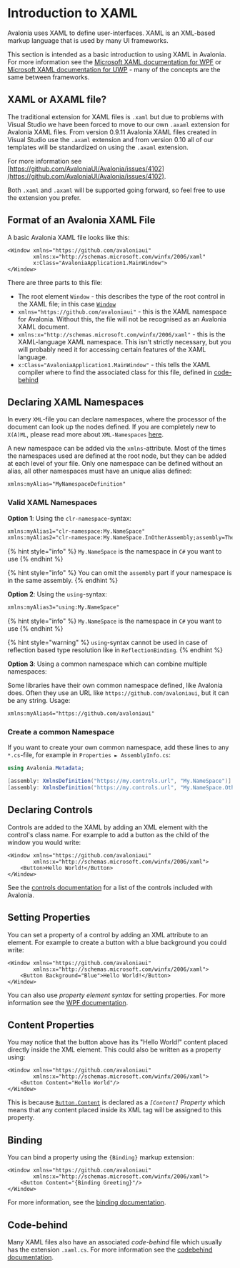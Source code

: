 # Introduction to XAML

Avalonia uses XAML to define user-interfaces. XAML is an XML-based markup language that is used by many UI frameworks.

This section is intended as a basic introduction to using XAML in Avalonia. For more information see the [Microsoft XAML documentation for WPF](https://docs.microsoft.com/en-us/dotnet/framework/wpf/advanced/xaml-overview-wpf) or [Microsoft XAML documentation for UWP](https://docs.microsoft.com/en-us/windows/uwp/xaml-platform/xaml-overview) - many of the concepts are the same between frameworks.

## XAML or AXAML file? <a id="xaml-or-axaml-file"></a>

The traditional extension for XAML files is `.xaml` but due to problems with Visual Studio we have been forced to move to our own `.axaml` extension for Avalonia XAML files. From version 0.9.11 Avalonia XAML files created in Visual Studio use the `.axaml` extension and from version 0.10 all of our templates will be standardized on using the `.axaml` extension.

For more information see [https://github.com/AvaloniaUI/Avalonia/issues/4102](https://github.com/AvaloniaUI/Avalonia/issues/4102).

Both `.xaml` and `.axaml` will be supported going forward, so feel free to use the extension you prefer.

## Format of an Avalonia XAML File <a id="format-of-an-avalonia-xaml-file"></a>

A basic Avalonia XAML file looks like this:

```markup
<Window xmlns="https://github.com/avaloniaui"
        xmlns:x="http://schemas.microsoft.com/winfx/2006/xaml"
        x:Class="AvaloniaApplication1.MainWindow">
</Window>
```

There are three parts to this file:

* The root element `Window` - this describes the type of the root control in the XAML file; in this case [`Window`](http://reference.avaloniaui.net/api/Avalonia.Controls/Window/)
* `xmlns="https://github.com/avaloniaui"` - this is the XAML namespace for Avalonia. Without this, the file will not be recognised as an Avalonia XAML document.
* `xmlns:x="http://schemas.microsoft.com/winfx/2006/xaml"` - this is the XAML-language XAML namespace. This isn't strictly necessary, but you will probably need it for accessing certain features of the XAML language.
* `x:Class="AvaloniaApplication1.MainWindow"` - this tells the XAML compiler where to find the associated class for this file, defined in [code-behind](https://docs.avaloniaui.net/guides/basics/code-behind)

## Declaring XAML Namespaces

In every `XML`-file you can declare namespaces, where the processor of the document can look up the nodes defined. If you are completely new to `X(A)ML`, please read more about `XML-Namespaces` [here](https://docs.microsoft.com/en-us/dotnet/standard/data/xml/managing-namespaces-in-an-xml-document).

A new namespace can be added via the `xmlns`-attribute. Most of the times the namespaces used are defined at the root node, but they can be added at each level of your file. Only one namespace can be defined without an alias, all other namespaces must have an unique alias defined: 

```xml
xmlns:myAlias="MyNamespaceDefinition"
```

### Valid XAML Namespaces

**Option 1**: Using the `clr-namespace`-syntax: 

```xml
xmlns:myAlias1="clr-namespace:My.NameSpace"
xmlns:myAlias2="clr-namespace:My.NameSpace.InOtherAssembly;assembly=TheOtherAssembly"
```

{% hint style="info" %} `My.NameSpace` is the namespace in `C#` you want to use {% endhint %}

{% hint style="info" %} You can omit the `assembly` part if your namespace is in the same assembly. {% endhint %}

**Option 2**: Using the `using`-syntax: 

```xml
xmlns:myAlias3="using:My.NameSpace"
```

{% hint style="info" %} `My.NameSpace` is the namespace in `C#` you want to use {% endhint %}

{% hint style="warning" %} `using`-syntax cannot be used in case of reflection based type resolution like in `ReflectionBinding`. {% endhint %}

**Option 3**: Using a common namespace which can combine multiple namespaces: 

Some libraries have their own common namespace defined, like Avalonia does. Often they use an URL like `https://github.com/avaloniaui`, but it can be any string. Usage: 

```xml
xmlns:myAlias4="https://github.com/avaloniaui"
```

### Create a common Namespace

If you want to create your own common namespace, add these lines to any `*.cs`-file, for example in `Properties ► AssemblyInfo.cs`:

```cs
using Avalonia.Metadata;

[assembly: XmlnsDefinition("https://my.controls.url", "My.NameSpace")]
[assembly: XmlnsDefinition("https://my.controls.url", "My.NameSpace.Other")]
```

## Declaring Controls <a id="declaring-controls"></a>

Controls are added to the XAML by adding an XML element with the control's class name. For example to add a button as the child of the window you would write:

```markup
<Window xmlns="https://github.com/avaloniaui"
        xmlns:x="http://schemas.microsoft.com/winfx/2006/xaml">
    <Button>Hello World!</Button>
</Window>
```

See the [controls documentation](https://docs.avaloniaui.net/docs/controls) for a list of the controls included with Avalonia.

## Setting Properties <a id="setting-properties"></a>

You can set a property of a control by adding an XML attribute to an element. For example to create a button with a blue background you could write:

```markup
<Window xmlns="https://github.com/avaloniaui"
        xmlns:x="http://schemas.microsoft.com/winfx/2006/xaml">
    <Button Background="Blue">Hello World!</Button>
</Window>
```

You can also use _property element syntax_ for setting properties. For more information see the [WPF documentation](https://docs.microsoft.com/en-us/dotnet/framework/wpf/advanced/xaml-overview-wpf#property-element-syntax).

## Content Properties <a id="content-properties"></a>

You may notice that the button above has its "Hello World!" content placed directly inside the XML element. This could also be written as a property using:

```markup
<Window xmlns="https://github.com/avaloniaui"
        xmlns:x="http://schemas.microsoft.com/winfx/2006/xaml">
    <Button Content="Hello World"/>
</Window>
```

This is because [`Button.Content`](http://reference.avaloniaui.net/api/Avalonia.Controls/ContentControl/) is declared as a _`[Content]` Property_ which means that any content placed inside its XML tag will be assigned to this property.

## Binding <a id="binding"></a>

You can bind a property using the `{Binding}` markup extension:

```markup
<Window xmlns="https://github.com/avaloniaui"
        xmlns:x="http://schemas.microsoft.com/winfx/2006/xaml">
    <Button Content="{Binding Greeting}"/>
</Window>
```

For more information, see the [binding documentation](https://docs.avaloniaui.net/docs/data-binding).

## Code-behind <a id="code-behind"></a>

Many XAML files also have an associated _code-behind_ file which usually has the extension `.xaml.cs`. For more information see the [codebehind documentation](https://docs.avaloniaui.net/guides/basics/code-behind).


